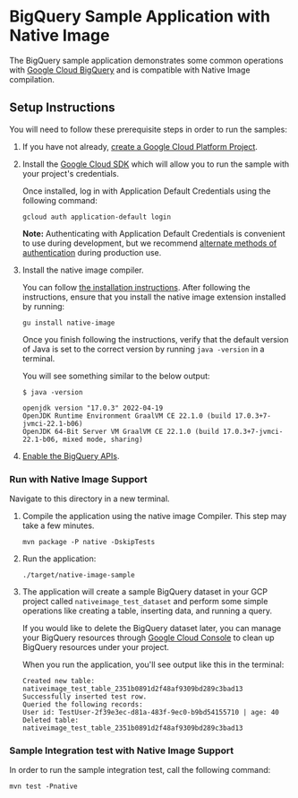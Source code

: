 # BigQuery Sample Application with Native Image

The BigQuery sample application demonstrates some common operations with [Google Cloud BigQuery](https://cloud.google.com/bigquery) and is compatible with Native Image compilation.


## Setup Instructions

You will need to follow these prerequisite steps in order to run the samples:

1. If you have not already, [create a Google Cloud Platform Project](https://cloud.google.com/resource-manager/docs/creating-managing-projects#creating_a_project).

2. Install the [Google Cloud SDK](https://cloud.google.com/sdk/) which will allow you to run the sample with your project's credentials.

   Once installed, log in with Application Default Credentials using the following command:

    ```
    gcloud auth application-default login
    ```

   **Note:** Authenticating with Application Default Credentials is convenient to use during development, but we recommend [alternate methods of authentication](https://cloud.google.com/docs/authentication/production) during production use.

3. Install the native image compiler.

   You can follow [the installation instructions](https://www.graalvm.org/docs/getting-started/#install-graalvm).
   After following the instructions, ensure that you install the native image extension installed by running:

    ```
    gu install native-image
    ```

   Once you finish following the instructions, verify that the default version of Java is set to the correct version by running `java -version` in a terminal.

   You will see something similar to the below output:

    ```
    $ java -version
   
    openjdk version "17.0.3" 2022-04-19
    OpenJDK Runtime Environment GraalVM CE 22.1.0 (build 17.0.3+7-jvmci-22.1-b06)
    OpenJDK 64-Bit Server VM GraalVM CE 22.1.0 (build 17.0.3+7-jvmci-22.1-b06, mixed mode, sharing)
    ```

2. [Enable the BigQuery APIs](https://console.cloud.google.com/apis/api/bigquery.googleapis.com).

### Run with Native Image Support

Navigate to this directory in a new terminal.

1. Compile the application using the native image Compiler. This step may take a few minutes.

    ```
    mvn package -P native -DskipTests
    ```

2. Run the application:

    ```
    ./target/native-image-sample
    ```

3. The application will create a sample BigQuery dataset in your GCP project called `nativeimage_test_dataset` and perform some simple operations like creating a table, inserting data, and running a query.

   If you would like to delete the BigQuery dataset later, you can manage your BigQuery resources through [Google Cloud Console](https://console.cloud.google.com/bigquery) to clean up BigQuery resources under your project.

   When you run the application, you'll see output like this in the terminal:

    ```
    Created new table: nativeimage_test_table_2351b0891d2f48af9309bd289c3bad13
    Successfully inserted test row.
    Queried the following records: 
    User id: TestUser-2f39e3ec-d81a-483f-9ec0-b9bd54155710 | age: 40
    Deleted table: nativeimage_test_table_2351b0891d2f48af9309bd289c3bad13
   ```

### Sample Integration test with Native Image Support

In order to run the sample integration test, call the following command:

```
mvn test -Pnative
```
